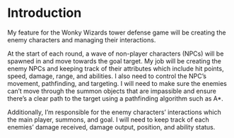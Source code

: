 # Introduction
My feature for the Wonky Wizards tower defense game will be creating the enemy characters and managing their interactions.

At the start of each round, a wave of non-player characters (NPCs) will be spawned in and move towards the goal target. My job will be creating the enemy NPCs and keeping track of their attributes which include hit points, speed, damage, range, and abilities. I also need to control the NPC’s movement, pathfinding, and targeting. I will need to make sure the enemies can’t move through the summon objects that are impassible and ensure there’s a clear path to the target using a pathfinding algorithm such as A*. 

Additionally, I’m responsible for the enemy characters’ interactions which the main player, summons, and goal. I will need to keep track of each enemies’ damage received, damage output, position, and ability status.

